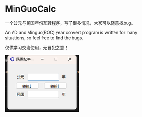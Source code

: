 # MinGuoCalc
一个公元与民国年份互转程序，写了很多情况，大家可以随意找bug。

An AD and Minguo(ROC) year convert program is written for many situations, so feel free to find the bugs.

仅供学习交流使用，无冒犯之意！

![image](image.png)